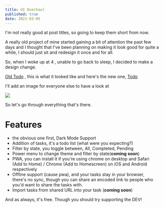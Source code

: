 ```yaml
---
title: UI Overhaul
published: true
date: 2021-03-05
---
```


I'm not really good at post titles, so going to keep them short from now.

A really old project of mine started gaining a bit of attention the past few
days and I thought that I've been planning on making it look good for quite a
while, I should just sit and redesign it once and for all.

So, when I woke up at 4 , unable to go back to sleep, I decided to make a design
change.

[Old Todo](https://old.todo.reaper.im) , this is what it looked like and here's
the new one, [Todo](https://todo.reaper.im)

I'll add an image for everyone else to have a look at

![](/assets/todo-new-image.png)

So let's go through everything that's there.

# Features

- the obvious one first, Dark Mode Support
- Addition of tasks, it's a todo list (what were you expecting?)
- Filter by state, you toggle between, All, Completed, Pending
- Power menu to change theme and filter by state(**coming soon**)
- PWA, you can install it if you're using chrome on desktop and Safari (Add to
  Home) / Chrome (Add to Homescreen) on iOS and Android respectively
- Offline support (cause pwa), and your tasks stay in your browser, there's no
  sync, though you can share an encoded link to people who you'd want to share
  the tasks with.
- Import tasks from shared URL into your task (**coming soon**)

And as always, it's free. Though you should try supporting the DEV!

